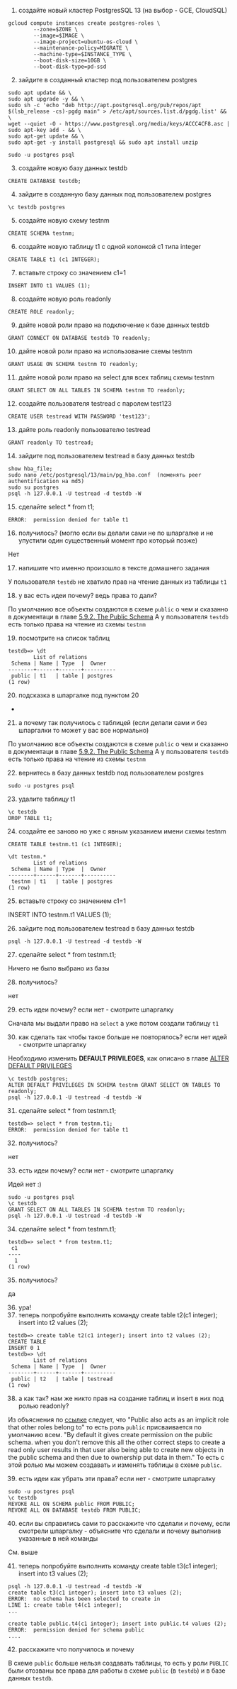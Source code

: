 1. создайте новый кластер PostgresSQL 13 (на выбор - GCE, CloudSQL)
```
gcloud compute instances create postgres-roles \
        --zone=$ZONE \
        --image=$IMAGE \
        --image-project=ubuntu-os-cloud \
        --maintenance-policy=MIGRATE \
        --machine-type=$INSTANCE_TYPE \
        --boot-disk-size=10GB \
        --boot-disk-type=pd-ssd
```

2. зайдите в созданный кластер под пользователем postgres
```
sudo apt update && \
sudo apt upgrade -y && \
sudo sh -c 'echo "deb http://apt.postgresql.org/pub/repos/apt $(lsb_release -cs)-pgdg main" > /etc/apt/sources.list.d/pgdg.list' && \
wget --quiet -O - https://www.postgresql.org/media/keys/ACCC4CF8.asc | sudo apt-key add - && \
sudo apt-get update && \
sudo apt-get -y install postgresql && sudo apt install unzip
```
`sudo -u postgres psql`

3. создайте новую базу данных testdb 

`CREATE DATABASE testdb;`

4. зайдите в созданную базу данных под пользователем postgres

`\c testdb postgres`

5. создайте новую схему testnm 

`CREATE SCHEMA testnm;`

6. создайте новую таблицу t1 с одной колонкой c1 типа integer 

`CREATE TABLE t1 (c1 INTEGER);`

7. вставьте строку со значением c1=1 

`INSERT INTO t1 VALUES (1);`

8. создайте новую роль readonly

`CREATE ROLE readonly;`

9. дайте новой роли право на подключение к базе данных testdb 

`GRANT CONNECT ON DATABASE testdb TO readonly;`

10. дайте новой роли право на использование схемы testnm

`GRANT USAGE ON SCHEMA testnm TO readonly;`

11. дайте новой роли право на select для всех таблиц схемы testnm 

`GRANT SELECT ON ALL TABLES IN SCHEMA testnm TO readonly;`

12. создайте пользователя testread с паролем test123

`CREATE USER testread WITH PASSWORD 'test123';`

13. дайте роль readonly пользователю testread 

`GRANT readonly TO testread;`

14. зайдите под пользователем testread в базу данных testdb
```
show hba_file;
sudo nano /etc/postgresql/13/main/pg_hba.conf  (поменять peer authentification на md5)
sudo su postgres
psql -h 127.0.0.1 -U testread -d testdb -W
```
15. сделайте select * from t1;

`ERROR:  permission denied for table t1`

16. получилось? (могло если вы делали сами не по шпаргалке и не упустили один существенный момент про который позже)

Нет

17. напишите что именно произошло в тексте домашнего задания

У пользователя `testdb` не хватило прав на чтение данных из таблицы `t1`

18. у вас есть идеи почему? ведь права то дали? 

По умолчанию все объекты создаются в схеме `public` о чем и сказанно в документаци в главе [5.9.2. The Public Schema](https://www.postgresql.org/docs/13/ddl-schemas.html)
А у пользователя `testdb` есть только права на чтение из схемы `testnm`

19. посмотрите на список таблиц 

```
testdb=> \dt
        List of relations
 Schema | Name | Type  |  Owner
--------+------+-------+----------
 public | t1   | table | postgres
(1 row)
```

20. подсказка в шпаргалке под пунктом 20 

-

21. а почему так получилось с таблицей (если делали сами и без шпаргалки то может у вас все нормально) 

По умолчанию все объекты создаются в схеме `public` о чем и сказанно в документаци в главе [5.9.2. The Public Schema](https://www.postgresql.org/docs/13/ddl-schemas.html)
А у пользователя `testdb` есть только права на чтение из схемы `testnm`

22. вернитесь в базу данных testdb под пользователем postgres

`sudo -u postgres psql`

23. удалите таблицу t1 

```
\c testdb
DROP TABLE t1;
```

24.  создайте ее заново но уже с явным указанием имени схемы testnm 

`CREATE TABLE testnm.t1 (c1 INTEGER);`

```
\dt testnm.*
        List of relations
 Schema | Name | Type  |  Owner
--------+------+-------+----------
 testnm | t1   | table | postgres
(1 row)
```

25. вставьте строку со значением c1=1 

INSERT INTO testnm.t1 VALUES (1);

26. зайдите под пользователем testread в базу данных testdb 

`psql -h 127.0.0.1 -U testread -d testdb -W`

27. сделайте select * from testnm.t1; 

Ничего не было выбрано из базы

28. получилось? 

нет

29. есть идеи почему? если нет - смотрите шпаргалку 

Сначала мы выдали право на `select` а уже потом создали таблицу `t1`

30. как сделать так чтобы такое больше не повторялось? если нет идей - смотрите шпаргалку 

Необходимо изменить **DEFAULT PRIVILEGES**, как описано в главе [ALTER DEFAULT PRIVILEGES](https://www.postgresql.org/docs/13/sql-alterdefaultprivileges.html)

```
\c testdb postgres; 
ALTER DEFAULT PRIVILEGES IN SCHEMA testnm GRANT SELECT ON TABLES TO readonly; 
psql -h 127.0.0.1 -U testread -d testdb -W
```

31. сделайте select * from testnm.t1;

```
testdb=> select * from testnm.t1;
ERROR:  permission denied for table t1
```

32. получилось?

нет

33. есть идеи почему? если нет - смотрите шпаргалку 

Идей нет :)

```
sudo -u postgres psql
\c testdb
GRANT SELECT ON ALL TABLES IN SCHEMA testnm TO readonly;
psql -h 127.0.0.1 -U testread -d testdb -W
```

34. сделайте select * from testnm.t1; 

```
testdb=> select * from testnm.t1;
 c1
----
  1
(1 row)
```

35. получилось?

да

36. ура! 
37. теперь попробуйте выполнить команду create table t2(c1 integer); insert into t2 values (2); 

```
testdb=> create table t2(c1 integer); insert into t2 values (2);
CREATE TABLE
INSERT 0 1
testdb=> \dt
        List of relations
 Schema | Name | Type  |  Owner
--------+------+-------+----------
 public | t2   | table | testread
(1 row)
```

38. а как так? нам же никто прав на создание таблиц и insert в них под ролью readonly? 

Из объяснения по [ссылке](https://dba.stackexchange.com/questions/108975/postgresql-who-or-what-is-the-public-role)
следует, что "Public also acts as an implicit role that other roles belong to" то есть роль `public` присваивается по умолчанию всем.
"By default it gives create permission on the public schema. 
when you don't remove this all the other correct steps to create a read only user results in 
that user also being able to create new objects in the public schema and then due to ownership put data in them."
То есть с этой ролью мы можем создавать и изменять таблицы в схеме `public`.

39. есть идеи как убрать эти права? если нет - смотрите шпаргалку

```
sudo -u postgres psql
\c testdb
REVOKE ALL ON SCHEMA public FROM PUBLIC;
REVOKE ALL ON DATABASE testdb FROM PUBLIC;
```

40. если вы справились сами то расскажите что сделали и почему, если смотрели шпаргалку - объясните что сделали и почему выполнив указанные в ней команды 

См. выше

41. теперь попробуйте выполнить команду create table t3(c1 integer); insert into t3 values (2);

```
psql -h 127.0.0.1 -U testread -d testdb -W
create table t3(c1 integer); insert into t3 values (2);
ERROR:  no schema has been selected to create in
LINE 1: create table t4(c1 integer);
...

create table public.t4(c1 integer); insert into public.t4 values (2);
ERROR:  permission denied for schema public
....
```

42. расскажите что получилось и почему

В схеме `public` больше нельзя создавать таблицы, то есть у роли `PUBLIC` были отозваны все права для работы в
 схеме `public` (в `testdb`) и в базе данных `testdb`.